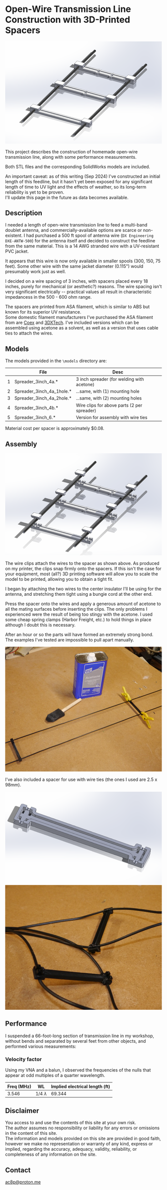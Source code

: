 # Open-Wire Transmission Line Construction with 3D-Printed Spacers

![Graph](img/Assembly.png)


This project describes the construction of homemade open-wire transmission line, along with some performance measurements.

Both STL files and the corresponding SolidWorks models are included.

An important caveat:  as of this writing (Sep 2024) I've constructed an initial length of this feedline,
but it hasn't yet been exposed for any significant length of time to UV light and the effects of weather, 
so its long-term reliability is yet to be proven.  
I'll update this page in the future as data becomes available.


## Description

I needed a length of open-wire transmission line to feed a multi-band doublet antenna, and commercially-available options are scarce or non-existent.
I had purchased a 500 ft spool of antenna wire (`DX Engineering DXE-ANTW-500`) for the antenna itself and decided to construct the feedline from the same material.
This is a 14 AWG stranded wire with a UV-resistant PVC jacket.

It appears that this wire is now only available in smaller spools (300, 150, 75 feet).
Some other wire with the same jacket diameter (0.115") would presumably work just as well.

I decided on a wire spacing of 3 inches, with spacers placed every 18 inches, purely for mechanical (or aesthetic?) reasons.
The wire spacing isn't very significant electrically -- practical values all result in characteristic impedancess in the 500 - 600 ohm range.

The spacers are printed from ASA filament, which is similar to ABS but known for its superior UV resistance.  
Some domestic filament manufacturers I've purchased the ASA filament from are [Coex](https://coex3d.com/) and [3DXTech](https://www.3dxtech.com/).
I've included versions which can be assembled using acetone as a solvent,  as well as a version that uses cable ties to attach the wires.


## Models

The models provided in the `\models` directory are:


| | File | Desc |
| :---: | --- | --- |
| 1 | Spreader_3inch_4a.* | 3 inch spreader (for welding with acetone) |
| 2 | Spreader_3inch_4a_1hole.* | ...same, with (1) mounting hole |
| 3 | Spreader_3inch_4a_2hole.* | ...same, with (2) mounting holes |
| 4 | Spreader_3inch_4b.* | Wire clips for above parts (2 per spreader) |
| 5 | Spreader_3inch_6.* | Version for assembly with wire ties |



Material cost per spacer is approximately $0.08.


## Assembly

![Graph](img/Exploded.png)

The wire clips attach the wires to the spacer as shown above.  As produced on my printer, the clips snap firmly onto the spacers.
If this isn't the case for your equipment, most (all?) 3D printing software will allow you to scale the model to be printed, allowing you
to obtain a tight fit.

I began by attaching the two wires to the center insulator I'll be using for the antenna, and stretching them tight using a bungie cord at the other end.

Press the spacer onto the wires and apply a generous amount of acetone to all the mating surfaces before inserting the clips.
The only problems I experienced were the result of being too stingy with the acetone.
I used some cheap spring clamps (Harbor Freight, etc.) to hold things in place although I doubt this is necessary.

After an hour or so the parts will have formed an extremely strong bond. The examples I've tested are impossible to pull apart manually.


![Graph](img/Assemble.png)


I've also included a spacer for use with wire ties (the ones I used are 2.5 x 98mm).

![Graph](img/Wire_tie.png)
![Graph](img/Wire_tie_examples.png)



## Performance

I suspended a 66-foot-long section of transmission line in my workshop, without bends and separated by several feet from other objects, 
and performed various measurements:

### Velocity factor
Using my VNA and a balun, I observed the frequencies of the nulls that appear at odd multiples of a quarter wavelength.

| Freq (MHz) | WL | Implied electrical length (ft) |
| --- | --- | --- |
| 3.546 | 1/4 $\lambda$ | 69.344 |





## Disclaimer
You access to and use the contents of this site at your own risk.\
The author assumes no responsibility or liability for any errors or omissions in the content of this site.\
The information and models provided on this site are provided in good faith, however we make no representation  or warranty of any kind,
express or implied, regarding the accuracy, adequacy,  validity, reliability, or completeness of any information on the site.


## Contact
ac8p@proton.me


